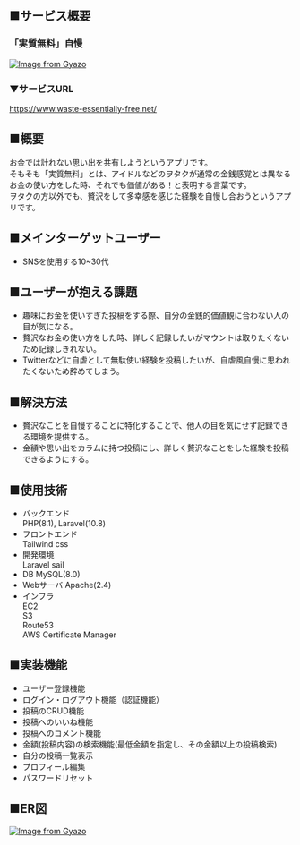 ## ■サービス概要
### 「実質無料」自慢
[![Image from Gyazo](https://i.gyazo.com/577820f39d978903d8c495119018a6be.png)](https://gyazo.com/577820f39d978903d8c495119018a6be)
### ▼サービスURL
https://www.waste-essentially-free.net/

## ■概要
お金では計れない思い出を共有しようというアプリです。  
そもそも「実質無料」とは、アイドルなどのヲタクが通常の金銭感覚とは異なるお金の使い方をした時、それでも価値がある！と表明する言葉です。  
ヲタクの方以外でも、贅沢をして多幸感を感じた経験を自慢し合おうというアプリです。  

## ■メインターゲットユーザー
- SNSを使用する10~30代

## ■ユーザーが抱える課題
- 趣味にお金を使いすぎた投稿をする際、自分の金銭的価値観に合わない人の目が気になる。
- 贅沢なお金の使い方をした時、詳しく記録したいがマウントは取りたくないため記録しきれない。
- Twitterなどに自虐として無駄使い経験を投稿したいが、自虐風自慢に思われたくないため辞めてしまう。

## ■解決方法
- 贅沢なことを自慢することに特化することで、他人の目を気にせず記録できる環境を提供する。
- 金額や思い出をカラムに持つ投稿にし、詳しく贅沢なことをした経験を投稿できるようにする。

## ■使用技術
 - バックエンド  
 PHP(8.1), Laravel(10.8)
 - フロントエンド  
 Tailwind css
 - 開発環境  
 Laravel sail
 - DB
 MySQL(8.0)
 - Webサーバ
 Apache(2.4)
 - インフラ  
 EC2  
 S3  
 Route53  
 AWS Certificate Manager


## ■実装機能
 - ユーザー登録機能
 - ログイン・ログアウト機能（認証機能）
 - 投稿のCRUD機能
 - 投稿へのいいね機能
 - 投稿へのコメント機能
 - 金額(投稿内容)の検索機能(最低金額を指定し、その金額以上の投稿検索)
 - 自分の投稿一覧表示
 - プロフィール編集
 - パスワードリセット

## ■ER図
[![Image from Gyazo](https://i.gyazo.com/57877d388c56ce8f043958e528d964ed.png)](https://i.gyazo.com/57877d388c56ce8f043958e528d964ed)

